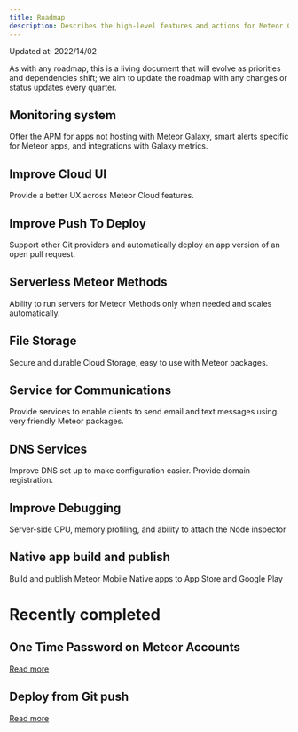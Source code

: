 ```yaml
---
title: Roadmap
description: Describes the high-level features and actions for Meteor Cloud in the near-to-medium term future.
---
```


Updated at: 2022/14/02

As with any roadmap, this is a living document that will evolve as priorities and dependencies shift; we aim to update the roadmap with any changes or status updates every quarter.

## Monitoring system
Offer the APM for apps not hosting with Meteor Galaxy, smart alerts specific for Meteor apps, and integrations with Galaxy metrics.

## Improve Cloud UI
Provide a better UX across Meteor Cloud features.

## Improve Push To Deploy 
Support other Git providers and automatically deploy an app version of an open pull request.

## Serverless Meteor Methods
Ability to run servers for Meteor Methods only when needed and scales automatically.

## File Storage
Secure and durable Cloud Storage, easy to use with Meteor packages.

## Service for Communications
Provide services to enable clients to send email and text messages using very friendly Meteor packages.

## DNS Services
Improve DNS set up to make configuration easier.
Provide domain registration.

## Improve Debugging
Server-side CPU, memory profiling, and ability to attach the Node inspector

## Native app build and publish
Build and publish Meteor Mobile Native apps to App Store and Google Play

# Recently completed

## One Time Password on Meteor Accounts
[Read more](https://forums.meteor.com/t/2fa-otp-support-in-meteor-accounts-meteor-cloud/57248)

## Deploy from Git push
[Read more](https://blog.meteor.com/introducing-push-to-deploy-6ea464ee5f33)

